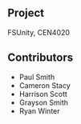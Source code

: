 ## Project ##
FSUnity, CEN4020

## Contributors ##
- Paul Smith
- Cameron Stacy
- Harrison Scott 
- Grayson Smith
- Ryan Winter


